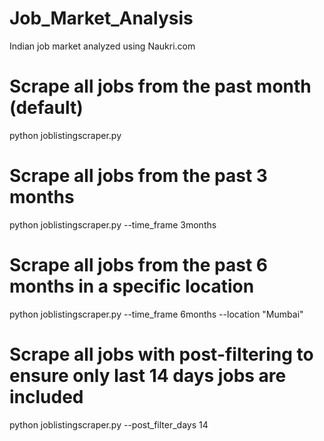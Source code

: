 # Job_Market_Analysis
Indian job market analyzed using Naukri.com

# Scrape all jobs from the past month (default)
python joblistingscraper.py

# Scrape all jobs from the past 3 months
python joblistingscraper.py --time_frame 3months

# Scrape all jobs from the past 6 months in a specific location
python joblistingscraper.py --time_frame 6months --location "Mumbai"

# Scrape all jobs with post-filtering to ensure only last 14 days jobs are included
python joblistingscraper.py --post_filter_days 14
